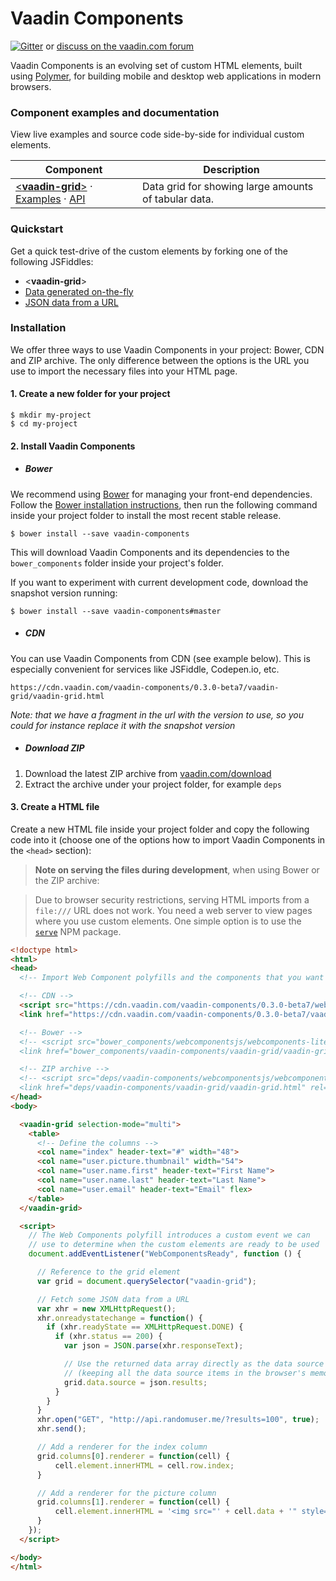 # Vaadin Components

[![Gitter](https://badges.gitter.im/Join%20Chat.svg)](https://gitter.im/vaadin/vaadin-components?utm_source=badge&utm_medium=badge&utm_campaign=pr-badge) or [discuss on the vaadin.com forum](https://vaadin.com/forum/#!/category/9848927/)

Vaadin Components is an evolving set of custom HTML elements, built using [Polymer](https://www.polymer-project.org), for building mobile and desktop web applications in modern browsers.

### Component examples and documentation

View live examples and source code side-by-side for individual custom elements.

| Component | Description |
| --- | --- |
| [<**vaadin-grid**>](https://github.com/vaadin/vaadin-grid) &middot; [Examples](http://vaadin.github.io/components-examples/vaadin-grid/) &middot; [API](http://vaadin.github.io/components-apidoc/#vaadin-grid) | Data grid for showing large amounts of tabular data. |


### Quickstart

 Get a quick test-drive of the custom elements by forking one of the following JSFiddles:

- &lt;**vaadin-grid**&gt;
 - [Data generated on-the-fly](http://jsfiddle.net/jounik/tvk1235r/)
 - [JSON data from a URL](http://jsfiddle.net/jounik/tLour4gv/)


### Installation

We offer three ways to use Vaadin Components in your project: Bower, CDN and ZIP archive. The only difference between the options is the URL you use to import the necessary files into your HTML page.

#### 1. Create a new folder for your project

 ```shell
 $ mkdir my-project
 $ cd my-project
 ```

#### 2. Install Vaadin Components

- ##### Bower

 We recommend using [Bower](http://bower.io) for managing your front-end dependencies. Follow the [Bower installation instructions](http://bower.io/#install-bower), then run the following command inside your project folder to install the most recent stable release.

 ```shell
 $ bower install --save vaadin-components
 ```

 This will download Vaadin Components and its dependencies to the `bower_components` folder inside your project's folder.

 If you want to experiment with current development code, download the snapshot version running:

 ```shell
 $ bower install --save vaadin-components#master
 ```

- ##### CDN

 You can use Vaadin Components from CDN (see example below). This is especially convenient for services like JSFiddle, Codepen.io, etc.

   `https://cdn.vaadin.com/vaadin-components/0.3.0-beta7/vaadin-grid/vaadin-grid.html`

 _*Note*: that we have a fragment in the url with the version to use, so you could for instance replace it with the snapshot version_


- ##### Download ZIP

 1. Download the latest ZIP archive from [vaadin.com/download](https://vaadin.com/download#components)
 2. Extract the archive under your project folder, for example `deps`

#### 3. Create a HTML file

 Create a new HTML file inside your project folder and copy the following code into it (choose one of the options how to import Vaadin Components in the `<head>` section):

 > **Note on serving the files during development**, when using Bower or the ZIP archive:

 > Due to browser security restrictions, serving HTML imports from a `file:///` URL does not work. You need a web server to view pages where you use custom elements. One simple option is to use the [`serve`](https://www.npmjs.com/package/serve) NPM package.

  ```html
<!doctype html>
<html>
  <head>
    <!-- Import Web Component polyfills and the components that you want -->

    <!-- CDN -->
    <script src="https://cdn.vaadin.com/vaadin-components/0.3.0-beta7/webcomponentsjs/webcomponents-lite.js"></script>
    <link href="https://cdn.vaadin.com/vaadin-components/0.3.0-beta7/vaadin-grid/vaadin-grid.html" rel="import">

    <!-- Bower -->
    <!-- <script src="bower_components/webcomponentsjs/webcomponents-lite.js"></script>
    <link href="bower_components/vaadin-components/vaadin-grid/vaadin-grid.html" rel="import"> -->

    <!-- ZIP archive -->
    <!-- <script src="deps/vaadin-components/webcomponentsjs/webcomponents-lite.js"></script>
    <link href="deps/vaadin-components/vaadin-grid/vaadin-grid.html" rel="import"> -->
  </head>
  <body>

    <vaadin-grid selection-mode="multi">
      <table>
        <!-- Define the columns -->
        <col name="index" header-text="#" width="48">
        <col name="user.picture.thumbnail" width="54">
        <col name="user.name.first" header-text="First Name">
        <col name="user.name.last" header-text="Last Name">
        <col name="user.email" header-text="Email" flex>
      </table>
    </vaadin-grid>

    <script>
      // The Web Components polyfill introduces a custom event we can
      // use to determine when the custom elements are ready to be used
      document.addEventListener("WebComponentsReady", function () {

        // Reference to the grid element
        var grid = document.querySelector("vaadin-grid");

        // Fetch some JSON data from a URL
        var xhr = new XMLHttpRequest();
        xhr.onreadystatechange = function() {
          if (xhr.readyState == XMLHttpRequest.DONE) {
            if (xhr.status == 200) {
              var json = JSON.parse(xhr.responseText);

              // Use the returned data array directly as the data source
              // (keeping all the data source items in the browser's memory)
              grid.data.source = json.results;
            }
          }
        }
        xhr.open("GET", "http://api.randomuser.me/?results=100", true);
        xhr.send();

        // Add a renderer for the index column
        grid.columns[0].renderer = function(cell) {
            cell.element.innerHTML = cell.row.index;
        }

        // Add a renderer for the picture column
        grid.columns[1].renderer = function(cell) {
            cell.element.innerHTML = '<img src="' + cell.data + '" style="width: 24px;">';
        }
      });
    </script>

  </body>
</html>
  ```
